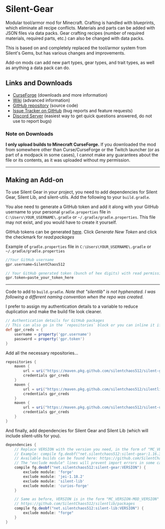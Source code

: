 # Silent-Gear

Modular tool/armor mod for Minecraft. Crafting is handled with blueprints, which eliminate all recipe conflicts. Materials and parts can be added with JSON files via data packs. Gear crafting recipes (number of required materials, required parts, etc.) can also be changed with data packs.

This is based on and completely replaced the tool/armor system from Silent's Gems, but has various changes and improvements.

Add-on mods can add new part types, gear types, and trait types, as well as anything a data pack can do. 

## Links and Downloads

- [CurseForge](https://minecraft.curseforge.com/projects/silent-gear) (downloads and more information)
- [Wiki](https://github.com/SilentChaos512/Silent-Gear/wiki) (advanced information)
- [GitHub repository](https://github.com/SilentChaos512/Silent-Gear) (source code)
- [Issue Tracker on GitHub](https://github.com/SilentChaos512/Silent-Gear/issues) (bug reports and feature requests)
- [Discord Server](https://discord.gg/Adyk9zHnUn) (easiest way to get quick questions answered, do not use to report bugs)

### Note on Downloads

**I only upload builds to Minecraft CurseForge.** If you downloaded the mod from somewhere other than Curse/CurseForge or the Twitch launcher (or as part of a modpack in some cases), I cannot make any guarantees about the file or its contents, as it was uploaded without my permission.

-----------------------------------

## Making an Add-on

To use Silent Gear in your project, you need to add dependencies for Silent Gear, Silent Lib, and silent-utils. Add the following to your `build.gradle`.

You alse need to generate a GitHub token and add it along with your GitHub username to your personal `gradle.properties` file in `C:\Users\YOUR_USERNAME\.gradle` or `~/.gradle/gradle.properties`. This file may not exist, and you would have to create it yourself.

GitHub tokens can be generated [here](https://github.com/settings/tokens). Click _Generate New Token_ and click the checkmark for _read:packages_

Example of `gradle.properties` file in `C:\Users\YOUR_USERNAME\.gradle` or `~/.gradle/gradle.properties`

```gradle
//Your GitHub username
gpr.username=SilentChaos512

// Your GitHub generated token (bunch of hex digits) with read permission
gpr.token=paste_your_token_here
```

-----------------------------------

Code to add to `build.gradle`. _Note that "silentlib" is not hyphenated. I was following a different naming convention when the repo was created._

I prefer to assign my authentication details to a variable to reduce duplication and make the build file look cleaner.

```gradle
// Authentication details for GitHub packages
// This can also go in the `repositories` block or you can inline it if you prefer
def gpr_creds = {
    username = property('gpr.username')
    password = property('gpr.token')
}
```

Add all the necessary repositories...

```gradle
repositories {
    maven {
        url = uri("https://maven.pkg.github.com/silentchaos512/silent-gear")
        credentials gpr_creds
    }
    maven {
        url = uri("https://maven.pkg.github.com/silentchaos512/silentlib")
        credentials gpr_creds
    }
    maven {
        url = uri("https://maven.pkg.github.com/silentchaos512/silent-utils")
        credentials gpr_creds
    }
}
```

And finally, add dependencies for Silent Gear and Silent Lib (which will include silent-utils for you).

```gradle
dependencies {
    // Replace VERSION with the version you need, in the form of "MC_VERSION-MOD_VERSION"
    // Example: compile fg.deobf("net.silentchaos512:silent-gear:1.16.3-2.+")
    // Available builds can be found here: https://github.com/SilentChaos512/silent-gear/packages
    // The "exclude module" lines will prevent import errors in some cases
    compile fg.deobf("net.silentchaos512:silent-gear:VERSION") {
        exclude module: 'forge'
        exclude module: 'jei-1.18.2'
        exclude module: 'silent-lib'
        exclude module: 'curios-forge'
    }

    // Same as before, VERSION is in the form "MC_VERSION-MOD_VERSION" (eg, 1.18.2-6.+)
    // https://github.com/SilentChaos512/silentlib/packages
    compile fg.deobf("net.silentchaos512:silent-lib:VERSION") {
        exclude module: "forge"
    }
}
```
